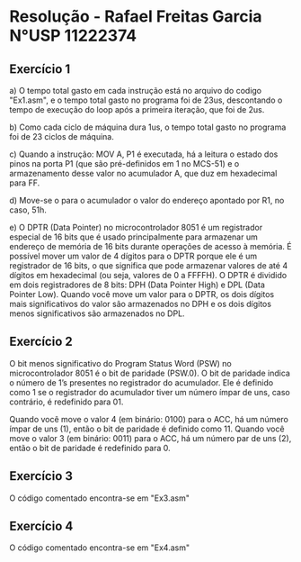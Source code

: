 # Resolução - Rafael Freitas Garcia N°USP 11222374

## Exercício 1

a) O tempo total gasto em cada instrução está no arquivo do codigo "Ex1.asm", e o tempo total gasto no programa foi de 23us, descontando o tempo de execução do loop após a primeira iteração, que foi de 2us.

b) Como cada ciclo de máquina dura 1us, o tempo total gasto no programa foi de 23 ciclos de máquina.

c) Quando a instrução: MOV A, P1 é executada, há a leitura o estado dos pinos na porta P1 (que são pré-definidos em 1 no MCS-51) e o armazenamento desse valor no acumulador A, que 
duz em hexadecimal para FF.

d) Move-se o para o acumulador o valor do endereço apontado por R1, no caso, 51h.

e) O DPTR (Data Pointer) no microcontrolador 8051 é um registrador especial de 16 bits que é usado principalmente para armazenar um endereço de memória de 16 bits durante operações de acesso à memória. É possível mover um valor de 4 dígitos para o DPTR porque ele é um registrador de 16 bits, o que significa que pode armazenar valores de até 4 dígitos em hexadecimal (ou seja, valores de 0 a FFFFH). O DPTR é dividido em dois registradores de 8 bits: DPH (Data Pointer High) e DPL (Data Pointer Low). Quando você move um valor para o DPTR, os dois dígitos mais significativos do valor são armazenados no DPH e os dois dígitos menos significativos são armazenados no DPL.

## Exercício 2

O bit menos significativo do Program Status Word (PSW) no microcontrolador 8051 é o bit de paridade (PSW.0). O bit de paridade indica o número de 1’s presentes no registrador do acumulador. Ele é definido como 1 se o registrador do acumulador tiver um número ímpar de uns, caso contrário, é redefinido para 01.

Quando você move o valor 4 (em binário: 0100) para o ACC, há um número ímpar de uns (1), então o bit de paridade é definido como 11. Quando você move o valor 3 (em binário: 0011) para o ACC, há um número par de uns (2), então o bit de paridade é redefinido para 0.

## Exercício 3

O código comentado encontra-se em "Ex3.asm"

## Exercício 4

O código comentado encontra-se em "Ex4.asm"
